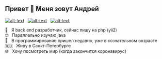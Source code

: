 ## Привет 👋 Меня зовут Андрей

[![alt-text](https://img.shields.io/badge/-linkedin-283e4a?style=flat&logo=linkedin&logoColor=white)](https://www.linkedin.com/in/reybos/)&nbsp;&nbsp;
[![alt-text](https://img.shields.io/badge/-ВКонтакте-blue?style=flat&logo=vk&logoColor=white  "vk.com")](https://vk.com/reybos)&nbsp;&nbsp;
[![alt-text](https://img.shields.io/badge/-instagram-E4405F?style=flat&logo=instagram&logoColor=white)](https://www.instagram.com/andreybossiy)

💼&nbsp;&nbsp;&nbsp;Я back end разработчик, сейчас пишу на php (yii2)<br>
🤓&nbsp;&nbsp;&nbsp;Параллельно изучаю java<br>
🏃&nbsp;&nbsp;&nbsp;В программирование пришел недавно, уже в сознательном возрасте<br>
:ru:&nbsp;&nbsp;&nbsp;Живу в Санкт-Петербурге <br>
:globe_with_meridians:&nbsp;&nbsp;&nbsp;Хочу посмотреть мир (когда закончится коронавирус)<br>

<!--
**ReyBos/ReyBos** is a ✨ _special_ ✨ repository because its `README.md` (this file) appears on your GitHub profile.

Here are some ideas to get you started:

- 🔭 I’m currently working on ...
- 🌱 I’m currently learning ...
- 👯 I’m looking to collaborate on ...
- 🤔 I’m looking for help with ...
- 💬 Ask me about ...
- 📫 How to reach me: ...
- 😄 Pronouns: ...
- ⚡ Fun fact: ...
-->
